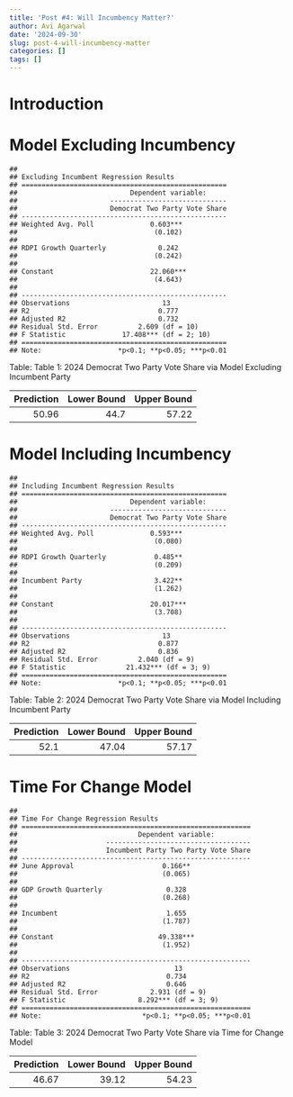```yaml
---
title: 'Post #4: Will Incumbency Matter?'
author: Avi Agarwal
date: '2024-09-30'
slug: post-4-will-incumbency-matter
categories: []
tags: []
---
```




































# Introduction

# Model Excluding Incumbency


```
## 
## Excluding Incumbent Regression Results
## ===================================================
##                            Dependent variable:     
##                       -----------------------------
##                       Democrat Two Party Vote Share
## ---------------------------------------------------
## Weighted Avg. Poll              0.603***           
##                                  (0.102)           
##                                                    
## RDPI Growth Quarterly             0.242            
##                                  (0.242)           
##                                                    
## Constant                        22.060***          
##                                  (4.643)           
##                                                    
## ---------------------------------------------------
## Observations                       13              
## R2                                0.777            
## Adjusted R2                       0.732            
## Residual Std. Error          2.609 (df = 10)       
## F Statistic              17.408*** (df = 2; 10)    
## ===================================================
## Note:                   *p<0.1; **p<0.05; ***p<0.01
```



Table: <span id="tab:unnamed-chunk-12"></span>Table 1: 2024 Democrat Two Party Vote Share via Model Excluding Incumbent Party

| Prediction| Lower Bound| Upper Bound|
|----------:|-----------:|-----------:|
|      50.96|        44.7|       57.22|

# Model Including Incumbency


```
## 
## Including Incumbent Regression Results
## ===================================================
##                            Dependent variable:     
##                       -----------------------------
##                       Democrat Two Party Vote Share
## ---------------------------------------------------
## Weighted Avg. Poll              0.593***           
##                                  (0.080)           
##                                                    
## RDPI Growth Quarterly            0.485**           
##                                  (0.209)           
##                                                    
## Incumbent Party                  3.422**           
##                                  (1.262)           
##                                                    
## Constant                        20.017***          
##                                  (3.708)           
##                                                    
## ---------------------------------------------------
## Observations                       13              
## R2                                0.877            
## Adjusted R2                       0.836            
## Residual Std. Error          2.040 (df = 9)        
## F Statistic               21.432*** (df = 3; 9)    
## ===================================================
## Note:                   *p<0.1; **p<0.05; ***p<0.01
```


Table: <span id="tab:unnamed-chunk-9"></span>Table 2: 2024 Democrat Two Party Vote Share via Model Including Incumbent Party

| Prediction| Lower Bound| Upper Bound|
|----------:|-----------:|-----------:|
|       52.1|       47.04|       57.17|

# Time For Change Model


```
## 
## Time For Change Regression Results
## =========================================================
##                              Dependent variable:         
##                      ------------------------------------
##                      Incumbent Party Two Party Vote Share
## ---------------------------------------------------------
## June Approval                      0.166**               
##                                    (0.065)               
##                                                          
## GDP Growth Quarterly                0.328                
##                                    (0.268)               
##                                                          
## Incumbent                           1.655                
##                                    (1.787)               
##                                                          
## Constant                          49.338***              
##                                    (1.952)               
##                                                          
## ---------------------------------------------------------
## Observations                          13                 
## R2                                  0.734                
## Adjusted R2                         0.646                
## Residual Std. Error             2.931 (df = 9)           
## F Statistic                  8.292*** (df = 3; 9)        
## =========================================================
## Note:                         *p<0.1; **p<0.05; ***p<0.01
```


Table: <span id="tab:unnamed-chunk-16"></span>Table 3: 2024 Democrat Two Party Vote Share via Time for Change Model

| Prediction| Lower Bound| Upper Bound|
|----------:|-----------:|-----------:|
|      46.67|       39.12|       54.23|

